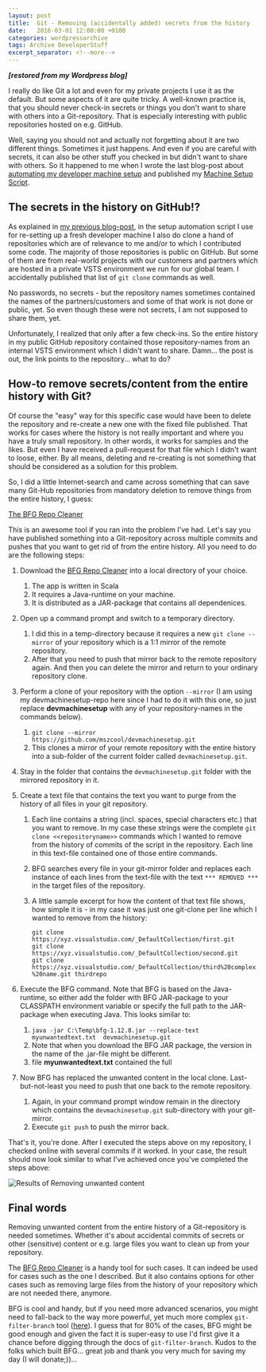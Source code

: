 ```yaml
---
layout: post
title:  Git - Removing (accidentally added) secrets from the history
date:   2016-03-01 12:00:00 +0100
categories: wordpressarchive
tags: Archive DeveloperStuff
excerpt_separator: <!--more-->
---
```


***[restored from my Wordpress blog]***

I really do like Git a lot and even for my private projects I use it as the default. But some aspects of it are quite tricky. A well-known practice is, that you should never check-in secrets or things you don't want to share with others into a Git-repository. That is especially interesting with public repositories hosted on e.g. GitHub.

Well, saying you should not and actually not forgetting about it are two different things. Sometimes it just happens. And even if you are careful with secrets, it can also be other stuff you checked in but didn't want to share with others. So it happened to me when I wrote the last blog-post about [automating my developer machine setup](http://blog.mszcool.com/index.php/2016/02/my-developer-machine-setup-automation-script-chocolatey-powershell-published/) and published my [Machine Setup Script](<https://github.com/mszcool/devmachinesetup/>).

<!--more-->

## The secrets in the history on GitHub!?

As explained in [my previous blog-post](http://blog.mszcool.com/index.php/2016/02/my-developer-machine-setup-automation-script-chocolatey-powershell-published/), in the setup automation script I use for re-setting up a fresh developer machine I also do clone a hand of repositories which are of relevance to me and/or to which I contributed some code. The majority of those repositories is public on GitHub. But some of them are from real-world projects with our customers and partners which are hosted in a private VSTS environment we run for our global team. I accidentally published that list of `git clone` commands as well. 

No passwords, no secrets - but the repository names sometimes contained the names of the partners/customers and some of that work is not done or public, yet. So even though these were not secrets, I am not supposed to share them, yet.

Unfortunately, I realized that only after a few check-ins. So the entire history in my public GitHub repository contained those repository-names from an internal VSTS environment which I didn't want to share. Damn... the post is out, the link points to the repository... what to do?

## How-to remove secrets/content from the entire history with Git?

Of course the "easy" way for this specific case would have been to delete the repository and re-create a new one with the fixed file published. That works for cases where the history is not really important and where you have a truly small repository. In other words, it works for samples and the likes. But even I have received a pull-request for that file which I didn't want to loose, either. By all means, deleting and re-creating is not something that should be considered as a solution for this problem.

So, I did a little Internet-search and came across something that can save many Git-Hub repositories from mandatory deletion to remove things from the entire history, I guess:

[The BFG Repo Cleaner](<https://rtyley.github.io/bfg-repo-cleaner/>)

This is an awesome tool if you ran into the problem I've had. Let's say you have published something into a Git-repository across multiple commits and pushes that you want to get rid of from the entire history. All you need to do are the following steps:

1. Download the [BFG Repo Cleaner](<https://rtyley.github.io/bfg-repo-cleaner/>) into a local directory of your choice. 
    1. The app is written in Scala 
    2. It requires a Java-runtime on your machine.
    3. It is distributed as a JAR-package that contains all dependenices.
2. Open up a command prompt and switch to a temporary directory.
    1. I did this in a temp-directory because it requires a new `git clone --mirror` of your repository which is a 1:1 mirror of the remote repository.
    2. After that you need to push that mirror back to the remote repository again. And then you can delete the mirror and return to your ordinary repository clone.
3. Perform a clone of your repository with the option `--mirror` (I am using my devmachinesetup-repo here since I had to do it with this one, so just replace **devmachinesetup** with any of your repository-names in the commands below).
    1. `git clone --mirror https://github.com/mszcool/devmachinesetup.git`
    2. This clones a mirror of your remote repository with the entire history into a sub-folder of the current folder called `devmachinesetup.git`. 
4. Stay in the folder that contains the `devmachinesetup.git` folder with the mirrored repository in it.
5. Create a text file that contains the text you want to purge from the history of all files in your git repository. 
    1. Each line contains a string (incl. spaces, special characters etc.) that you want to remove. In my case these strings were the complete `git clone <<repositoryname>>` commands which I wanted to remove from the history of commits of the script in the repository. Each line in this text-file contained one of those entire commands.
    2. BFG searches every file in your git-mirror folder and replaces each instance of each lines from the text-file with the text `*** REMOVED ***` in the target files of the repository.
    3. A little sample excerpt for how the content of that text file shows, how simple it is - in my case it was just one git-clone per line which I wanted to remove from the history:
    
        `git clone https://xyz.visualstudio.com/_DefaultCollection/first.git`     
        `git clone https://xyz.visualstudio.com/_DefaultCollection/second.git`  
        `git clone https://xyz.visualstudio.com/_DefaultCollection/third%20complex%20name.git thirdrepo`          

6. Execute the BFG command. Note that BFG is based on the Java-runtime, so either add the folder with BFG JAR-package to your CLASSPATH environment variable or specify the full path to the JAR-package when executing Java. This looks similar to: 
    1. `java -jar C:\Temp\bfg-1.12.8.jar --replace-text myunwantedtext.txt  devmachinesetup.git`
    2. Note that when you download the BFG JAR package, the version in the name of the .jar-file might be different. 
    3. file **myunwantedtext.txt** contained the full 
7. Now BFG has replaced the unwanted content in the local clone. Last-but-not-least you need to push that one back to the remote repository.
    1. Again, in your command prompt window remain in the directory which contains the `devmachinesetup.git` sub-directory with your git-mirror.
    2. Execute `git push` to push the mirror back.
    
That's it, you're done. After I executed the steps above on my repository, I checked online with several commits if it worked. In your case, the result should now look similar to what I've achieved once you've completed the steps above:

![Results of Removing unwanted content](https://txfzva.dm2303.livefilestore.com/y3pwjYBEhhqiChyKL65x0Lxtz6uWAYYezMAYtEOSXRrizZd3-NtBXQ7zHCMdUWKGoT9cD5ts4KmWCiUbDCHOTCnvAeBHXOrskdViZCdSE2NCXTat1yLG_flOTUhb67ctxlLTOJKFwEXClYSWypmFFPLQGa0OsHMbCYSeUeBAYpyDzE/20160301-Git-Removing-Secrets-Figure-01.png?psid=1)

## Final words

Removing unwanted content from the entire history of a Git-repository is needed sometimes. Whether it's about accidental commits of secrets or other (sensitive) content or e.g. large files you want to clean up from your repository. 

The [BFG Repo Cleaner](<https://rtyley.github.io/bfg-repo-cleaner/>) is a handy tool for such cases. It can indeed be used for cases such as the one I described. But it also contains options for other cases such as removing large files from the history of your repository which are not needed there, anymore.

BFG is cool and handy, but if you need more advanced scenarios, you might need to fall-back to the way more powerful, yet much more complex `git-filter-branch` tool ([here](http://git-scm.com/docs/git-filter-branch)). I guess that for 80% of the cases, BFG might be good enough and given the fact it is super-easy to use I'd first give it a chance before digging through the docs of `git-filter-branch`. Kudos to the folks which built BFG... great job and thank you very much for saving my day (I will donate;))...